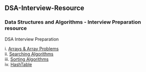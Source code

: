 ## DSA-Interview-Resource

### Data Structures and Algorithms - Interview Preparation resource

DSA Interview Preparation

i. [Arrays & Array Problems](https://github.com/Yogesh-10/dsa-interview-resource/tree/main/dsa_java/src/com/yogesh/Arrays)
<br>
ii. [Searching Algorithms](https://github.com/Yogesh-10/dsa-interview-resource/tree/main/dsa_java/src/com/yogesh/Algorithms/SearchingAlgorithms)
<br>
iii. [Sorting Algorithms](https://github.com/Yogesh-10/dsa-interview-resource/tree/main/dsa_java/src/com/yogesh/Algorithms/SortingAlgorithms)
<br>
iv. [HashTable](https://github.com/Yogesh-10/dsa-interview-resource/tree/main/dsa_java/src/com/yogesh/Hashtables)

